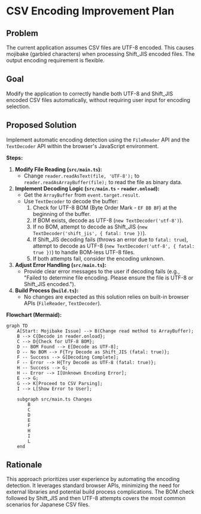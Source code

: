 # CSV Encoding Improvement Plan

## Problem

The current application assumes CSV files are UTF-8 encoded. This causes
mojibake (garbled characters) when processing Shift_JIS encoded files. The
output encoding requirement is flexible.

## Goal

Modify the application to correctly handle both UTF-8 and Shift_JIS encoded CSV
files automatically, without requiring user input for encoding selection.

## Proposed Solution

Implement automatic encoding detection using the `FileReader` API and the
`TextDecoder` API within the browser's JavaScript environment.

**Steps:**

1. **Modify File Reading (`src/main.ts`):**
   - Change `reader.readAsText(file, 'UTF-8');` to
     `reader.readAsArrayBuffer(file);` to read the file as binary data.
2. **Implement Decoding Logic (`src/main.ts` - `reader.onload`):**
   - Get the `ArrayBuffer` from `event.target.result`.
   - Use `TextDecoder` to decode the buffer:
     1. Check for UTF-8 BOM (Byte Order Mark - `EF BB BF`) at the beginning of
        the buffer.
     2. If BOM exists, decode as UTF-8 (`new TextDecoder('utf-8')`).
     3. If no BOM, attempt to decode as Shift\_JIS
        (`new TextDecoder('shift_jis', { fatal: true })`).
     4. If Shift\_JIS decoding fails (throws an error due to `fatal: true`),
        attempt to decode as UTF-8 (`new TextDecoder('utf-8', { fatal: true })`)
        to handle BOM-less UTF-8 files.
     5. If both attempts fail, consider the encoding unknown.
3. **Adjust Error Handling (`src/main.ts`):**
   - Provide clear error messages to the user if decoding fails (e.g., "Failed
     to determine file encoding. Please ensure the file is UTF-8 or Shift_JIS
     encoded.").
4. **Build Process (`build.ts`):**
   - No changes are expected as this solution relies on built-in browser APIs
     (`FileReader`, `TextDecoder`).

**Flowchart (Mermaid):**

```mermaid
graph TD
    A[Start: Mojibake Issue] --> B(Change read method to ArrayBuffer);
    B --> C{Decode in reader.onload};
    C --> D{Check for UTF-8 BOM};
    D -- BOM Found --> E[Decode as UTF-8];
    D -- No BOM --> F{Try Decode as Shift_JIS (fatal: true)};
    F -- Success --> G[Decoding Complete];
    F -- Error --> H{Try Decode as UTF-8 (fatal: true)};
    H -- Success --> G;
    H -- Error --> I[Unknown Encoding Error];
    E --> G;
    G --> K[Proceed to CSV Parsing];
    I --> L[Show Error to User];

    subgraph src/main.ts Changes
        B
        C
        D
        E
        F
        H
        I
        L
    end
```

## Rationale

This approach prioritizes user experience by automating the encoding detection.
It leverages standard browser APIs, minimizing the need for external libraries
and potential build process complications. The BOM check followed by Shift\_JIS
and then UTF-8 attempts covers the most common scenarios for Japanese CSV files.
